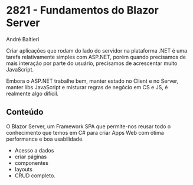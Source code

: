 # 2821 - Fundamentos do Blazor Server

André Baltieri

Criar aplicações que rodam do lado do servidor na plataforma .NET é uma tarefa relativamente simples com ASP.NET, porém quando precisamos de mais interação por parte do usuário, precisamos de acrescentar muito JavaScript.

Embora o ASP.NET trabalhe bem, manter estado no Client e no Server, manter libs JavaScript e misturar regras de negócio em CS e JS, é realmente algo difícil.

## Conteúdo

O Blazor Server, um Framework SPA que permite-nos reusar todo o conhecimento que temos em C# para criar Apps Web com ótima performance e boa usabilidade.

* Acesso a dados 
* criar páginas
* componentes 
* layouts
* CRUD completo.
